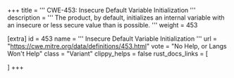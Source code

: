 +++
title = '''
CWE-453: Insecure Default Variable Initialization
'''
description	= '''
The product, by default, initializes an internal variable with an insecure or less secure value than is possible.
'''
weight = 453

[extra]
id = 453
name = '''
Insecure Default Variable Initialization
'''
url = "https://cwe.mitre.org/data/definitions/453.html"
vote = "No Help, or Langs Won't Help"
class = "Variant"
clippy_helps = false
rust_docs_links = [
	
]
+++
